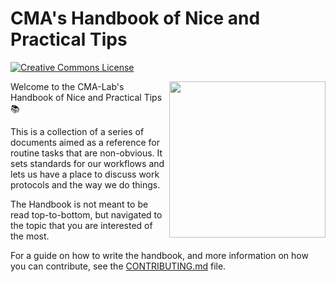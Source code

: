 # CMA's Handbook of Nice and Practical Tips
<a rel="license" href="http://creativecommons.org/licenses/by/4.0/"><img alt="Creative Commons License" style="border-width:0" src="https://i.creativecommons.org/l/by/4.0/88x31.png" /></a>

<img align="right" src="https://media1.giphy.com/media/xT77Y1T0zY1gR5qe5O/giphy.gif?cid=ecf05e47lfank70znj33ryx22ecv8dsshwjgazs3io99dw83&ep=v1_gifs_search&rid=giphy.gif&ct=g" width=250>

Welcome to the CMA-Lab's Handbook of Nice and Practical Tips 📚

This is a collection of a series of documents aimed as a reference for routine tasks that are non-obvious. It sets standards for our workflows and lets us have a place to discuss work protocols and the way we do things.

The Handbook is not meant to be read top-to-bottom, but navigated to the topic that you are interested of the most.

For a guide on how to write the handbook, and more information on how you can contribute, see the [CONTRIBUTING.md](CONTRIBUTING.md) file.
